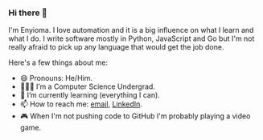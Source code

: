 ### Hi there 👋

I'm Enyioma. I love automation and it is a big influence on what I learn and what I do. I write software mostly in Python, JavaScript and Go but I'm not really afraid to pick up any language that would get the job done. 

Here's a few things about me:
- 😄 Pronouns: He/Him.
- 🧑🏾‍🎓 I’m a Computer Science Undergrad.
- 🌱 I’m currently learning (everything I can).
- 📫 How to reach me: [email](mailto:o.enyioma@gmail.com), [LinkedIn](https://www.linkedin.com/in/oluwafenyi).
- 🎮 When I'm not pushing code to GitHub I'm probably playing a video game.
